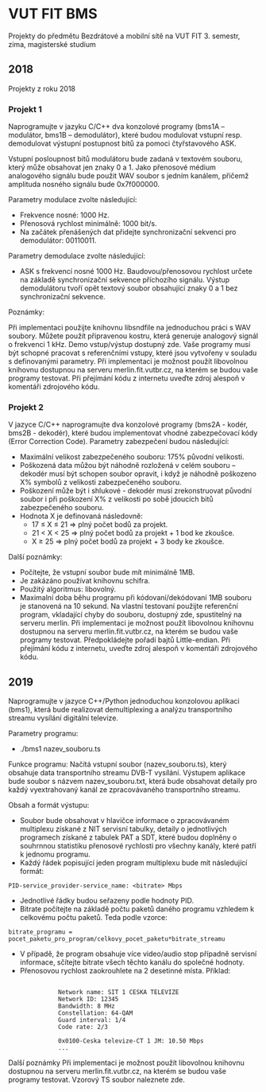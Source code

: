 # VUT FIT BMS

Projekty do předmětu Bezdrátové a mobilní sítě na VUT FIT 3. semestr, zima, magisterské studium

## 2018

Projekty z roku 2018

### Projekt 1

Naprogramujte v jazyku C/C++ dva konzolové programy (bms1A – modulátor, bms1B – demodulátor), které budou modulovat vstupní resp. demodulovat výstupní postupnost bitů za pomoci čtyřstavového ASK.

Vstupní posloupnost bitů modulátoru bude zadaná v textovém souboru, který může obsahovat jen znaky 0 a 1. Jako přenosové médium analogového signálu bude použit WAV soubor s jedním kanálem, přičemž amplituda nosného signálu bude 0x7f000000.

Parametry modulace zvolte následující:

- Frekvence nosné: 1000 Hz.
- Přenosová rychlost minimálně: 1000 bit/s.
- Na začátek přenášených dat přidejte synchronizační sekvenci pro demodulátor: 00110011.

Parametry demodulace zvolte následující:

- ASK s frekvencí nosné 1000 Hz.
Baudovou/přenosovou rychlost určete na základě synchronizační sekvence příchozího signálu.
Výstup demodulátoru tvoří opět textový soubor obsahující znaky 0 a 1 bez synchronizační sekvence.

Poznámky:

Při implementaci použijte knihovnu libsndfile na jednoduchou práci s WAV soubory.
Můžete použít připravenou kostru, která generuje analogový signál o frekvenci 1 kHz.
Demo vstup/výstup dostupný zde.
Vaše programy musí být schopné pracovat s referenčními vstupy, které jsou vytvořeny v souladu s definovanými parametry.
Při implementaci je možnost použít libovolnou knihovnu dostupnou na serveru merlin.fit.vutbr.cz, na kterém se budou vaše programy testovat. Při přejímání kódu z internetu uveďte zdroj alespoň v komentáři zdrojového kódu.

### Projekt 2

V jazyce C/C++ naprogramujte dva konzolové programy (bms2A - kodér, bms2B - dekodér), které budou implementovat vhodné zabezpečovací kódy (Error Correction Code). Parametry zabezpečení budou následující:

- Maximální velikost zabezpečeného souboru: 175% původní velikosti.
- Poškozená data můžou být náhodně rozložená v celém souboru – dekodér musí být schopen soubor opravit, i když je náhodně poškozeno X% symbolů z velikosti zabezpečeného souboru.
- Poškození může být i shlukové - dekodér musí zrekonstruovat původní soubor i při poškození X% z velikosti po sobě jdoucích bitů zabezpečeného souboru.
- Hodnota X je definovaná následovně:
  - 17 ≤ X ≤ 21 => plný počet bodů za projekt.
  - 21 < X < 25 => plný počet bodů za projekt + 1 bod ke zkoušce.
  - X ≥ 25 => plný počet bodů za projekt + 3 body ke zkoušce.
  
Další poznámky:
- Počítejte, že vstupní soubor bude mít minimálně 1MB.
- Je zakázáno používat knihovnu schifra.
- Použitý algoritmus: libovolný.
- Maximalní doba běhu programu při kódovaní/dekódovaní 1MB souboru je stanovená na 10 sekund.
Na vlastní testovaní použijte referenční program, vkladající chyby do souboru, dostupný zde, spustitelný na serveru merlin.
Při implementaci je možnost použít libovolnou knihovnu dostupnou na serveru merlin.fit.vutbr.cz, na kterém se budou vaše programy testovat. Předpokládejte pořadí bajtů Little-endian. Při přejímání kódu z internetu, uveďte zdroj alespoň v komentáři zdrojového kódu.


## 2019

Naprogramujte v jazyce C++/Python jednoduchou konzolovou aplikaci (bms1), která bude realizovat demultiplexing a analýzu transportního streamu vysílání digitální televize.

Parametry programu:
 - ./bms1 nazev_souboru.ts
 
Funkce programu:
Načítá vstupní soubor (nazev_souboru.ts), který obsahuje data transportního streamu DVB-T vysílání. Výstupem aplikace bude soubor s názvem nazev_souboru.txt, která bude obsahovat detaily pro každý vyextrahovaný kanál ze zpracovávaného transportního streamu.

Obsah a formát výstupu:

- Soubor bude obsahovat v hlavičce informace o zpracovávaném multiplexu získané z NIT servisní tabulky, detaily o jednotlivých programech získané z tabulek PAT a SDT, které budou doplněny o souhrnnou statistiku přenosové rychlosti pro všechny kanály, které patří k jednomu programu.
- Každý řádek popisující jeden program multiplexu bude mít následující formát:
```
PID-service_provider-service_name: <bitrate> Mbps
```
- Jednotlivé řádky budou seřazeny podle hodnoty PID.
- Bitrate počítejte na základě počtu paketů daného programu vzhledem k celkovému počtu paketů. Teda podle vzorce:
```
bitrate_programu = pocet_paketu_pro_program/celkovy_pocet_paketu*bitrate_streamu
```
- V případě, že program obsahuje více video/audio stop případně servisní informace, sčítejte bitrate všech těchto kanálu do společné hodnoty.
- Přenosovou rychlost zaokrouhlete na 2 desetinné místa.
Příklad:
```

              Network name: SIT 1 CESKA TELEVIZE
              Network ID: 12345
              Bandwidth: 8 MHz
              Constellation: 64-QAM
              Guard interval: 1/4
              Code rate: 2/3
              
              0x0100-Ceska televize-CT 1 JM: 10.50 Mbps
              ...
```             
Další poznámky
Při implementaci je možnost použít libovolnou knihovnu dostupnou na serveru merlin.fit.vutbr.cz, na kterém se budou vaše programy testovat.
Vzorový TS soubor naleznete zde.

